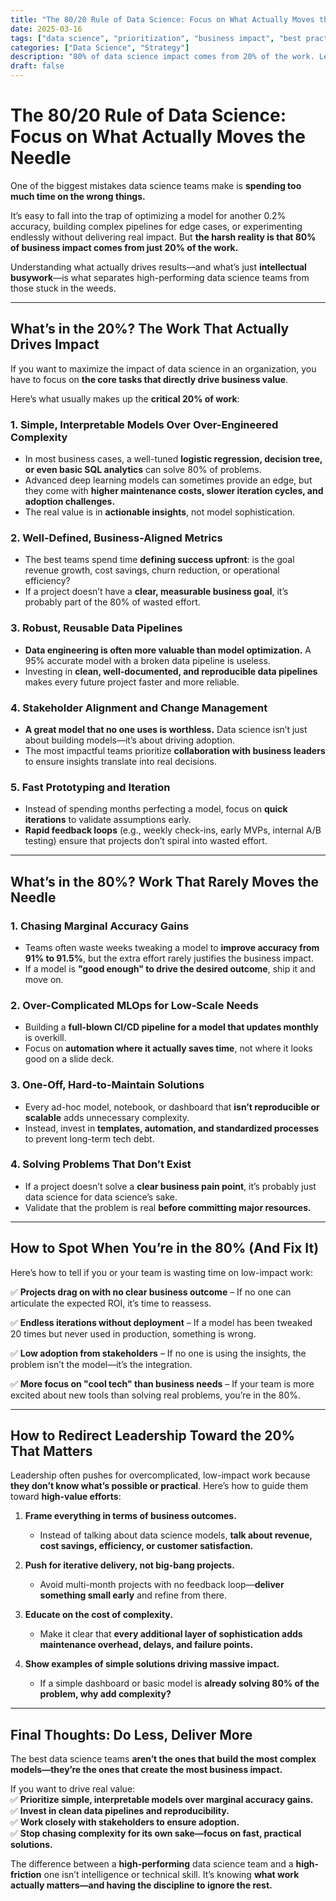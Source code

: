 ```yaml
---
title: "The 80/20 Rule of Data Science: Focus on What Actually Moves the Needle"
date: 2025-03-16
tags: ["data science", "prioritization", "business impact", "best practices"]
categories: ["Data Science", "Strategy"]
description: "80% of data science impact comes from 20% of the work. Learn how to avoid wasted effort and focus on what actually delivers business value."
draft: false
---
```


# **The 80/20 Rule of Data Science: Focus on What Actually Moves the Needle**  

One of the biggest mistakes data science teams make is **spending too much time on the wrong things.**  

It’s easy to fall into the trap of optimizing a model for another 0.2% accuracy, building complex pipelines for edge cases, or experimenting endlessly without delivering real impact. But **the harsh reality is that 80% of business impact comes from just 20% of the work.**  

Understanding what actually drives results—and what’s just **intellectual busywork**—is what separates high-performing data science teams from those stuck in the weeds.  

---

## **What’s in the 20%? The Work That Actually Drives Impact**  

If you want to maximize the impact of data science in an organization, you have to focus on **the core tasks that directly drive business value**.  

Here’s what usually makes up the **critical 20% of work**:  

### **1. Simple, Interpretable Models Over Over-Engineered Complexity**  
- In most business cases, a well-tuned **logistic regression, decision tree, or even basic SQL analytics** can solve 80% of problems.  
- Advanced deep learning models can sometimes provide an edge, but they come with **higher maintenance costs, slower iteration cycles, and adoption challenges.**  
- The real value is in **actionable insights**, not model sophistication.  

### **2. Well-Defined, Business-Aligned Metrics**  
- The best teams spend time **defining success upfront**: is the goal revenue growth, cost savings, churn reduction, or operational efficiency?  
- If a project doesn’t have a **clear, measurable business goal**, it’s probably part of the 80% of wasted effort.  

### **3. Robust, Reusable Data Pipelines**  
- **Data engineering is often more valuable than model optimization.** A 95% accurate model with a broken data pipeline is useless.  
- Investing in **clean, well-documented, and reproducible data pipelines** makes every future project faster and more reliable.  

### **4. Stakeholder Alignment and Change Management**  
- **A great model that no one uses is worthless.** Data science isn’t just about building models—it’s about driving adoption.  
- The most impactful teams prioritize **collaboration with business leaders** to ensure insights translate into real decisions.  

### **5. Fast Prototyping and Iteration**  
- Instead of spending months perfecting a model, focus on **quick iterations** to validate assumptions early.  
- **Rapid feedback loops** (e.g., weekly check-ins, early MVPs, internal A/B testing) ensure that projects don’t spiral into wasted effort.  

---

## **What’s in the 80%? Work That Rarely Moves the Needle**  

### **1. Chasing Marginal Accuracy Gains**  
- Teams often waste weeks tweaking a model to **improve accuracy from 91% to 91.5%**, but the extra effort rarely justifies the business impact.  
- If a model is **"good enough" to drive the desired outcome**, ship it and move on.  

### **2. Over-Complicated MLOps for Low-Scale Needs**  
- Building a **full-blown CI/CD pipeline for a model that updates monthly** is overkill.  
- Focus on **automation where it actually saves time**, not where it looks good on a slide deck.  

### **3. One-Off, Hard-to-Maintain Solutions**  
- Every ad-hoc model, notebook, or dashboard that **isn’t reproducible or scalable** adds unnecessary complexity.  
- Instead, invest in **templates, automation, and standardized processes** to prevent long-term tech debt.  

### **4. Solving Problems That Don’t Exist**  
- If a project doesn’t solve a **clear business pain point**, it’s probably just data science for data science’s sake.  
- Validate that the problem is real **before committing major resources.**  

---

## **How to Spot When You’re in the 80% (And Fix It)**  

Here’s how to tell if you or your team is wasting time on low-impact work:  

✅ **Projects drag on with no clear business outcome** – If no one can articulate the expected ROI, it’s time to reassess.  

✅ **Endless iterations without deployment** – If a model has been tweaked 20 times but never used in production, something is wrong.  

✅ **Low adoption from stakeholders** – If no one is using the insights, the problem isn’t the model—it’s the integration.  

✅ **More focus on "cool tech" than business needs** – If your team is more excited about new tools than solving real problems, you’re in the 80%.  

---

## **How to Redirect Leadership Toward the 20% That Matters**  

Leadership often pushes for overcomplicated, low-impact work because **they don’t know what’s possible or practical**. Here’s how to guide them toward **high-value efforts**:  

1. **Frame everything in terms of business outcomes.**  
   - Instead of talking about data science models, **talk about revenue, cost savings, efficiency, or customer satisfaction.**  
   
2. **Push for iterative delivery, not big-bang projects.**  
   - Avoid multi-month projects with no feedback loop—**deliver something small early** and refine from there.  

3. **Educate on the cost of complexity.**  
   - Make it clear that **every additional layer of sophistication adds maintenance overhead, delays, and failure points.**  
   
4. **Show examples of simple solutions driving massive impact.**  
   - If a simple dashboard or basic model is **already solving 80% of the problem, why add complexity?**  

---

## **Final Thoughts: Do Less, Deliver More**  

The best data science teams **aren’t the ones that build the most complex models—they’re the ones that create the most business impact.**  

If you want to drive real value:  
✅ **Prioritize simple, interpretable models over marginal accuracy gains.**  
✅ **Invest in clean data pipelines and reproducibility.**  
✅ **Work closely with stakeholders to ensure adoption.**  
✅ **Stop chasing complexity for its own sake—focus on fast, practical solutions.**  

The difference between a **high-performing** data science team and a **high-friction** one isn’t intelligence or technical skill. It’s knowing **what work actually matters—and having the discipline to ignore the rest.**  

